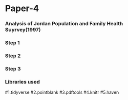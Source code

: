 # Paper-4
### Analysis of Jordan Population and Family Health Suyrvey(1997) ###

### Step 1 ###

### Step 2 ###

### Step 3 ###


### Libraries used ###
#1.tidyverse
#2.pointblank
#3.pdftools
#4.knitr
#5.haven